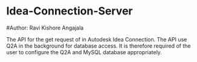 # Idea-Connection-Server
#Author: Ravi Kishore Angajala

The API for the get request of in Autodesk Idea Connection.
The API use Q2A in the background for database access. It is therefore required of the user to configure the Q2A and MySQL database appropriately.
